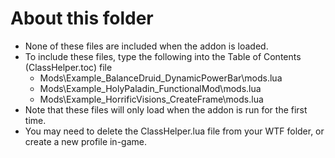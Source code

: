 # About this folder
- None of these files are included when the addon is loaded.
- To include these files, type the following into the Table of Contents (ClassHelper.toc) file
    * Mods\Example_BalanceDruid_DynamicPowerBar\mods.lua
    * Mods\Example_HolyPaladin_FunctionalMod\mods.lua
    * Mods\Example_HorrificVisions_CreateFrame\mods.lua
- Note that these files will only load when the addon is run for the first time.
- You may need to delete the ClassHelper.lua file from your WTF folder, or create a new profile in-game.